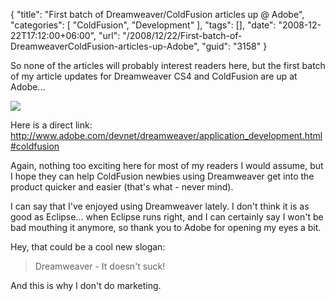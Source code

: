 {
	"title": "First batch of Dreamweaver/ColdFusion articles up @ Adobe",
	"categories": [
		"ColdFusion",
		"Development"
	],
	"tags": [],
	"date": "2008-12-22T17:12:00+06:00",
	"url": "/2008/12/22/First-batch-of-DreamweaverColdFusion-articles-up-Adobe",
	"guid": "3158"
}

So none of the articles will probably interest readers here, but the first batch of my article updates for Dreamweaver CS4 and ColdFusion are up at Adobe...

<img src="http://www.raymondcamden.com/images//Picture 214.png">

Here is a direct link: <a href="http://www.adobe.com/devnet/dreamweaver/application_development.html#coldfusion">http://www.adobe.com/devnet/dreamweaver/application_development.html#coldfusion</a>

Again, nothing too exciting here for most of my readers I would assume, but I hope they can help ColdFusion newbies using Dreamweaver get into the product quicker and easier (that's what - never mind). 

I can say that I've enjoyed using Dreamweaver lately. I don't think it is as good as Eclipse... when Eclipse runs right, and I can certainly say I won't be bad mouthing it anymore, so thank you to Adobe for opening my eyes a bit. 

Hey, that could be a cool new slogan:

<blockquote>
<p>
Dreamweaver - It doesn't suck!
</p>
</blockquote>

And this is why I don't do marketing.
